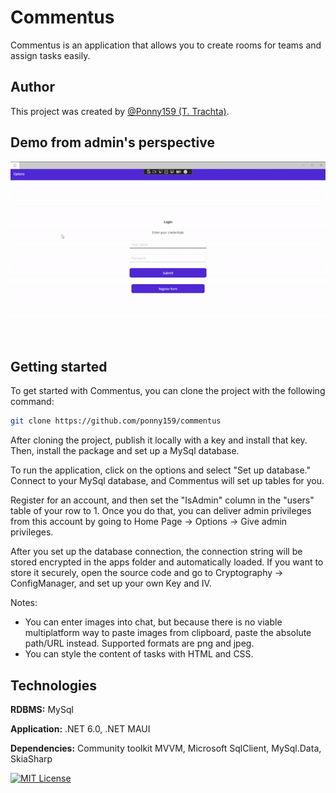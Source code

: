 # Commentus

Commentus is an application that allows you to create rooms for teams and assign tasks easily.

## Author

This project was created by [@Ponny159 (T. Trachta)](https://www.github.com/ponny159).

## Demo from admin's perspective

![Commentus admin showcase](https://github.com/Ponny159/Commentus/blob/main/Commentus/Resources/commentus_admin_showcase.gif)

## Getting started

To get started with Commentus, you can clone the project with the following command:

```bash
git clone https://github.com/ponny159/commentus
```

After cloning the project, publish it locally with a key and install that key. Then, install the package and set up a MySql database.

To run the application, click on the options and select "Set up database." Connect to your MySql database, and Commentus will set up tables for you.

Register for an account, and then set the "IsAdmin" column in the "users" table of your row to 1. Once you do that, you can deliver admin privileges from this account by going to Home Page -> Options -> Give admin privileges.

After you set up the database connection, the connection string will be stored encrypted in the apps folder and automatically loaded. If you want to store it securely, open the source code and go to Cryptography -> ConfigManager, and set up your own Key and IV.

Notes:
- You can enter images into chat, but because there is no viable multiplatform way to paste images from clipboard, paste the absolute path/URL instead. Supported formats are png and jpeg.
- You can style the content of tasks with HTML and CSS.

## Technologies

**RDBMS:** MySql

**Application:** .NET 6.0, .NET MAUI

**Dependencies:** Community toolkit MVVM, Microsoft SqlClient, MySql.Data, SkiaSharp

[![MIT License](https://img.shields.io/badge/License-MIT-green.svg)](https://raw.githubusercontent.com/Ponny159/commentus/main/license.txt)
